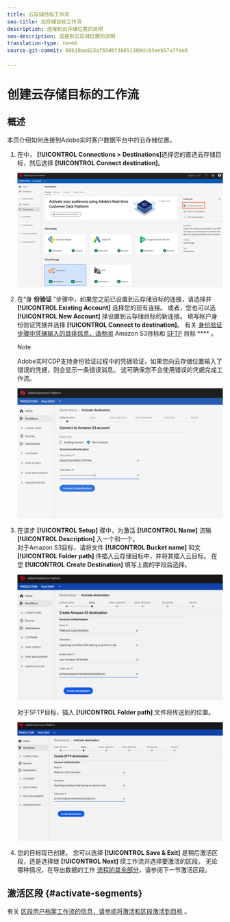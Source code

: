 ```yaml
---
title: 云存储目标工作流
seo-title: 云存储目标工作流
description: 连接到云存储位置的说明
seo-description: 连接到云存储位置的说明
translation-type: tm+mt
source-git-commit: 60b10aa823af55d6f38651308dc93eeb57a7fee6

---
```



# 创建云存储目标的工作流

## 概述

本页介绍如何连接到Adobe实时客户数据平台中的云存储位置。

1. 在中， **[!UICONTROL Connections > Destinations]**&#x200B;选择您的首选云存储目标，然后选择 **[!UICONTROL Connect destination]**。

   ![连接到云存储目标](/help/rtcdp/destinations/assets/connect-cloud-destination.png)

1. 在“身 **份验证** ”步骤中，如果您之前已设置到云存储目标的连接，请选择并 **[!UICONTROL Existing Account]** 选择您的现有连接。 或者，您也可以选 **[!UICONTROL New Account]** 择设置到云存储目标的新连接。 填写帐户身份验证凭据并选择 **[!UICONTROL Connect to destination]**。 有关 [身份验证步骤中凭据输入的具体信息，请参阅](/help/rtcdp/destinations/amazon-s3-destination.md) Amazon S3目标和 [SFTP](/help/rtcdp/destinations/sftp-destination.md) 目标 **** 。

   >[!NOTE]
   >
   >Adobe实时CDP支持身份验证过程中的凭据验证，如果您向云存储位置输入了错误的凭据，则会显示一条错误消息。 这可确保您不会使用错误的凭据完成工作流。

   ![连接到云存储目标——身份验证步骤](/help/rtcdp/destinations/assets/cloud-destinations-authentication-step.png)

1. 在该步 **[!UICONTROL Setup]** 骤中，为激活 **[!UICONTROL Name]** 流输 **[!UICONTROL Description]** 入一个和一个。 <br>
对于Amazon S3目标，请将文件 **[!UICONTROL Bucket name]** 和文 **[!UICONTROL Folder path]** 件插入云存储目标中，并将其插入云目标。 在您 **[!UICONTROL Create Destination]** 填写上面的字段后选择。

   ![连接到Amazon S3云存储目标——身份验证步骤](/help/rtcdp/destinations/assets/cloud-destinations-setup-step.png)

   对于SFTP目标，插入 **[!UICONTROL Folder path]** 文件将传送到的位置。

   ![连接到SFTP云存储目标——身份验证步骤](/help/rtcdp/destinations/assets/sftp-destinations-setup-step.png)

1. 您的目标现已创建。 您可以选择 **[!UICONTROL Save & Exit]** 是稍后激活区段，还是选择继 **[!UICONTROL Next]** 续工作流并选择要激活的区段。 无论哪种情况，在导出数据的工作 [流程的其余部分](#activate-segments)，请参阅下一节激活区段。

## 激活区段 {#activate-segments}

有关 [区段用户档案工作流的信息，请参阅将激活和区段激活到目标](/help/rtcdp/destinations/activate-destinations.md) 。